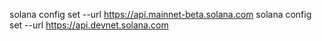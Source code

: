 solana config set --url https://api.mainnet-beta.solana.com
solana config set --url https://api.devnet.solana.com
